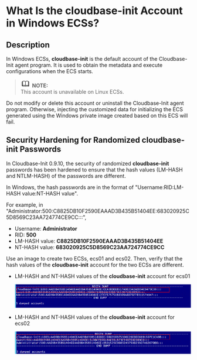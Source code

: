 # What Is the  **cloudbase-init**  Account in Windows ECSs?<a name="EN-US_TOPIC_0037633087"></a>

## Description<a name="section109001326192819"></a>

In Windows ECSs,  **cloudbase-init**  is the default account of the Cloudbase-Init agent program. It is used to obtain the metadata and execute configurations when the ECS starts.

>![](public_sys-resources/icon-note.gif) **NOTE:**   
>This account is unavailable on Linux ECSs.  

Do not modify or delete this account or uninstall the Cloudbase-Init agent program. Otherwise, injecting the customized data for initializing the ECS generated using the Windows private image created based on this ECS will fail.

## Security Hardening for Randomized  **cloudbase-init**  Passwords<a name="section4690554122811"></a>

In Cloudbase-Init 0.9.10, the security of randomized  **cloudbase-init**  passwords has been hardened to ensure that the hash values \(LM-HASH and NTLM-HASH\) of the passwords are different.

In Windows, the hash passwords are in the format of "Username:RID:LM-HASH value:NT-HASH value".

For example, in "Administrator:500:C8825DB10F2590EAAAD3B435B51404EE:683020925C5D8569C23AA724774CE9CC:::",

-   Username:  **Administrator**
-   RID:  **500**
-   LM-HASH value:  **C8825DB10F2590EAAAD3B435B51404EE**
-   NT-HASH value:  **683020925C5D8569C23AA724774CE9CC**

Use an image to create two ECSs, ecs01 and ecs02. Then, verify that the hash values of the  **cloudbase-init**  account for the two ECSs are different.

-   LM-HASH and NT-HASH values of the  **cloudbase-init**  account for ecs01

    ![](figures/en-us_image_0202311481.gif)

-   LM-HASH and NT-HASH values of the  **cloudbase-init**  account for ecs02

    ![](figures/en-us_image_0202311491.gif)


